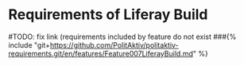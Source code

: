 # Requirements of Liferay Build

#TODO: fix link (requirements included by feature do not exist
###{% include "git+https://github.com/PolitAktiv/politaktiv-requirements.git/en/features/Feature007LiferayBuild.md" %}
